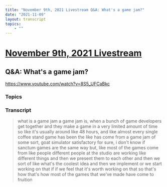 ```yaml
---
title: "November 9th, 2021 Livestream Q&A: What's a game jam?"
date: "2021-11-09"
layout: transcript
topics:
    - ""
---
```

# [November 9th, 2021 Livestream](../2021-11-09.md)
## Q&A: What's a game jam?
https://www.youtube.com/watch?v=8S5_UFCaBkc

### Topics


### Transcript

> what is a game jam a game jam is, when a bunch of game developers get together and they make a game in a very limited amount of time so like it's usually around like 48 hours, and like almost every single coffee stand game has been the like has come from a game jam of some sort, goat simulator satisfactory for sure, i don't know if sanctum games are the same way but, like most of the games come from like people different people at the studio are working like different things and then we present them to each other and then we sort of like what's the coolest idea and then we implement or we start working on that if if we feel that it's worth working on that so that's how that's how most of the games that we've made have come to fruition

